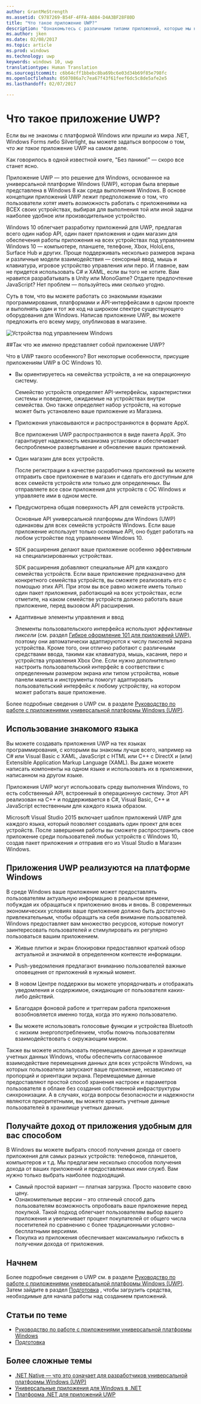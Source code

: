 ```yaml
---
author: GrantMeStrength
ms.assetid: C9787269-B54F-4FFA-A884-D4A3BF28F80D
title: "Что такое приложение UWP?"
description: "Ознакомьтесь с различными типами приложений, которые мы называем универсальными приложениями для Windows - это приложения Магазина Windows, приложения Магазина Windows Phone и приложения среды выполнения Windows."
ms.author: jken
ms.date: 02/08/2017
ms.topic: article
ms.prod: windows
ms.technology: uwp
keywords: windows 10, uwp
translationtype: Human Translation
ms.sourcegitcommit: c6b64cff1bbebc8ba69bc6e03d34b69f85e798fc
ms.openlocfilehash: 0507086a7c7ea67f43f61feef6dc5c8de5afe2e5
ms.lasthandoff: 02/07/2017

---
```


# <a name="whats-a-universal-windows-platform-uwp-app"></a>Что такое приложение UWP?

Если вы не знакомы с платформой Windows или пришли из мира .NET, Windows Forms либо Silverlight, вы можете задаться вопросом о том, *что же такое* приложение UWP на самом деле. 

Как говорилось в одной известной книге, "Без паники!" — скоро все станет ясно. 

Приложение UWP — это решение для Windows, основанное на универсальной платформе Windows (UWP), которая была впервые представлена в Windows 8 как среда выполнения Windows. В основе концепции приложений UWP лежит предположение о том, что пользователи хотят иметь *возможность* работать с приложениями на ВСЕХ своих устройствах, выбирая для выполнения той или иной задачи наиболее удобное или производительное устройство.

Windows 10 облегчает разработку приложений для UWP, предлагая всего один набор API, один пакет приложения и один магазин для обеспечения работы приложения на всех устройствах под управлением Windows 10 — компьютере, планшете, телефоне, Xbox, HoloLens, Surface Hub и других. Проще поддерживать несколько размеров экрана и различные модели взаимодействия — сенсорный ввод, мышь и клавиатура, игровое устройство управления или перо. И главное, вам не придется использовать C# и XAML, если вы того не хотите. Вам нравится разрабатывать в Unity или MonoGame? Отдаете предпочтение JavaScript? Нет проблем — пользуйтесь ими сколько угодно.

Суть в том, что вы можете работать со знакомыми языками программирования, платформами и API-интерфейсами в одном проекте и выполнять один и тот же код на широком спектре существующего оборудования для Windows. Написав приложение UWP, вы можете предложить его всему миру, опубликовав в магазине.

![Устройства под управлением Windows](images/1894834-hig-device-primer-01-500.png)

##<a name="so-what-exactly-is-a-uwp-app"></a>Так что же *именно* представляет собой приложение UWP?


Что в UWP такого особенного? Вот некоторые особенности, присущие приложениям UWP в ОС Windows 10.

-   Вы ориентируетесь на семейства устройств, а не на операционную систему.

    Семейство устройств определяет API-интерфейсы, характеристики системы и поведение, ожидаемые на устройствах внутри семейства. Оно также определяет набор устройств, на которые может быть установлено ваше приложение из Магазина.

-   Приложения упаковываются и распространяются в формате AppX.

    Все приложения UWP распространяются в виде пакета AppX. Это гарантирует надежность механизма установки и обеспечивает беспроблемное развертывание и обновление ваших приложений.

-   Один магазин для всех устройств.

    После регистрации в качестве разработчика приложений вы можете отправить свое приложение в магазин и сделать его доступным для всех семейств устройств или только для определенных. Вы отправляете все свои приложения для устройств с ОС Windows и управляете ими в одном месте.

-   Предусмотрена общая поверхность API для семейств устройств.

    Основные API универсальной платформы для Windows (UWP) одинаковы для всех семейств устройств Windows. Если ваше приложение использует только основные API, оно будет работать на любом устройстве под управлением Windows 10.

-   SDK расширения делают ваше приложение особенно эффективным на специализированных устройствах.

    SDK расширения добавляют специальные API для каждого семейства устройств. Если ваше приложение предназначено для конкретного семейства устройств, вы сможете реализовать его с помощью этих API. При этом вы все равно можете иметь только один пакет приложения, работающий на всех устройствах, если отметите, на каком семействе устройств должно работать ваше приложение, перед вызовом API расширения.

-   Адаптивные элементы управления и ввод

    Элементы пользовательского интерфейса используют *эффективные пиксели* (см. раздел [Гибкое оформление 101 для приложений UWP](https://msdn.microsoft.com/library/windows/apps/Dn958435)), поэтому они автоматически адаптируются к числу пикселей экрана устройства. Кроме того, они отлично работают с различными средствами ввода, такими как клавиатура, мышь, касания, перо и устройства управления Xbox One. Если нужно дополнительно настроить пользовательский интерфейс в соответствии с определенным размером экрана или типом устройства, новые панели макета и инструменты помогут адаптировать пользовательский интерфейс к любому устройству, на котором может работать ваше приложение.

Более подробные сведения о UWP см. в разделе [Руководство по работе с приложениями универсальной платформы Windows (UWP)](universal-application-platform-guide.md).

## <a name="use-a-language-you-already-know"></a>Использование знакомого языка


Вы можете создавать приложения UWP на тех языках программирования, с которыми вы знакомы лучше всего, например на C# или Visual Basic с XAML, JavaScript с HTML или C++ с DirectX и (или) Extensible Application Markup Language (XAML). Вы даже можете написать компоненты на одном языке и использовать их в приложении, написанном на другом языке.

Приложения UWP могут использовать среду выполнения Windows, то есть собственный API, встроенный в операционную систему. Этот API реализован на C++ и поддерживается в C#, Visual Basic, C++ и JavaScript естественным для каждого языка образом.

Microsoft Visual Studio 2015 включает шаблон приложений UWP для каждого языка, который позволяет создавать один проект для всех устройств. После завершения работы вы сможете распространить свое приложение среди пользователей любых устройств с Windows 10, создав пакет приложения и отправив его из Visual Studio в Магазин Windows.

## <a name="uwp-apps-come-to-life-on-windows"></a>Приложения UWP реализуются на платформе Windows


В среде Windows ваше приложение может предоставлять пользователям актуальную информацию в реальном времени, побуждая их обращаться к приложению вновь и вновь. В современных экономических условиях ваше приложение должно быть достаточно привлекательным, чтобы обращать на себя внимание пользователей. Windows предоставляет вам множество ресурсов, которые помогут заинтересовать пользователей и стимулировать их регулярно пользоваться вашим приложением.

-   Живые плитки и экран блокировки предоставляют краткий обзор актуальной и значимой в определенном контексте информации.
-   Push-уведомления предлагают вниманию пользователей важные оповещения от приложений в нужный момент.

-   В новом Центре поддержки вы можете упорядочивать и отображать уведомления и содержимое, ожидающие от пользователя каких-либо действий.

-   Благодаря фоновой работе и триггерам работа приложения возобновляется именно тогда, когда это нужно пользователю.

-   Вы можете использовать голосовые функции и устройства Bluetooth с низким энергопотреблением, чтобы помочь пользователям взаимодействовать с окружающим миром.

Также вы можете использовать перемещаемые данные и хранилище учетных данных Windows, чтобы обеспечить согласованное взаимодействие перемещения данных для всех устройств Windows, на которых пользователи запускают ваше приложение, независимо от пропорций и ориентации экрана. Перемещаемые данные предоставляют простой способ хранения настроек и параметров пользователя в облаке без создания собственной инфраструктуры синхронизации. А в случаях, когда вопросы безопасности и надежности являются приоритетными, вы можете хранить учетные данные пользователей в хранилище учетных данных.

##  <a name="monetize-your-app-your-way"></a>Получайте доход от приложения удобным для вас способом


В Windows вы можете выбрать способ получения дохода от своего приложения для самых разных устройств: телефонов, планшетов, компьютеров и т.д. Мы предлагаем несколько способов получения дохода от ваших приложений и предоставляемых ими служб. Вам нужно только выбрать наиболее подходящий.

-   Самый простой вариант — платная загрузка. Просто назовите свою цену.
-   Ознакомительные версии – это отличный способ дать пользователям возможность опробовать ваше приложение перед покупкой. Такой подход облегчает пользователям выбор вашего приложения и увеличивает процент покупателей от общего числа посетителей по сравнению с более традиционными условно-бесплатными версиями.
-   Покупка из приложения обеспечивает максимальную гибкость в получении дохода от приложения.

## <a name="lets-get-started"></a>Начнем


Более подробные сведения о UWP см. в разделе [Руководство по работе с приложениями универсальной платформы Windows (UWP)](universal-application-platform-guide.md). Затем зайдите в раздел [Подготовка](get-set-up.md) , чтобы загрузить средства, необходимые для начала работы над созданием приложений.

## <a name="related-topics"></a>Статьи по теме


* [Руководство по работе с приложениями универсальной платформы Windows](universal-application-platform-guide.md)
* [Подготовка](get-set-up.md)

## <a name="more-advanced-topics"></a>Более сложные темы

* [.NET Native — что это означает для разработчиков универсальной платформы Windows (UWP)](https://blogs.windows.com/buildingapps/2015/08/20/net-native-what-it-means-for-universal-windows-platform-uwp-developers/#TYsD3tJuBJpK3Hc7.97)
* [Универсальные приложения для Windows в .NET](https://blogs.msdn.microsoft.com/dotnet/2015/07/30/universal-windows-apps-in-net)
* [Платформа .NET для приложений UWP](https://msdn.microsoft.com/en-us/library/mt185501.aspx)

